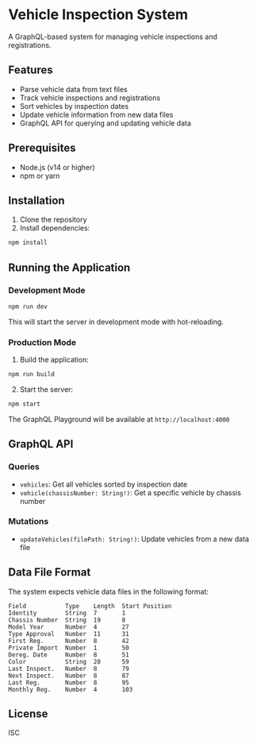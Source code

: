 # Vehicle Inspection System

A GraphQL-based system for managing vehicle inspections and registrations.

## Features

- Parse vehicle data from text files
- Track vehicle inspections and registrations
- Sort vehicles by inspection dates
- Update vehicle information from new data files
- GraphQL API for querying and updating vehicle data

## Prerequisites

- Node.js (v14 or higher)
- npm or yarn

## Installation

1. Clone the repository
2. Install dependencies:
```bash
npm install
```

## Running the Application

### Development Mode

```bash
npm run dev
```

This will start the server in development mode with hot-reloading.

### Production Mode

1. Build the application:
```bash
npm run build
```

2. Start the server:
```bash
npm start
```

The GraphQL Playground will be available at `http://localhost:4000`

## GraphQL API

### Queries

- `vehicles`: Get all vehicles sorted by inspection date
- `vehicle(chassisNumber: String!)`: Get a specific vehicle by chassis number

### Mutations

- `updateVehicles(filePath: String!)`: Update vehicles from a new data file

## Data File Format

The system expects vehicle data files in the following format:

```
Field           Type    Length  Start Position
Identity        String  7       1
Chassis Number  String  19      8
Model Year      Number  4       27
Type Approval   Number  11      31
First Reg.      Number  8       42
Private Import  Number  1       50
Dereg. Date     Number  8       51
Color           String  20      59
Last Inspect.   Number  8       79
Next Inspect.   Number  8       87
Last Reg.       Number  8       95
Monthly Reg.    Number  4       103
```

## License

ISC 